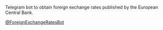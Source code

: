 Telegram bot to obtain foreign exchange rates published by the European Central Bank. 

[@ForeignExchangeRatesBot](https://t.me/ForeignExchangeRatesBot)